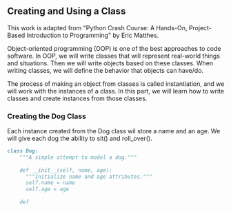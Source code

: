 ## Creating and Using a Class

This work is adapted from "Python Crash Course: A Hands-On, Project-Based Introduction to Programming" by Eric Matthes.

Object-oriented programming (OOP) is one of the best approaches to code software. In OOP, we will write classes that will represent real-world things and situations. Then we will write objects based on these classes. When writing classes, we will define the behavior that objects can have/do.

The process of making an object from classes is called instantiation, and we will work with the instances of a class. In this part, we will learn how to write classes and create instances from those classes.

### Creating the Dog Class

Each instance created from the Dog class wil store a name and an age. We will give each dog the ability to sit() and roll_over(). 
```markdown
class Dog:
    """A simple attempt to model a dog."""
    
    def __init__(self, name, age):
      """Initialize name and age attributes."""
      self.name = name
      self.age = age
    
    def
  
```
